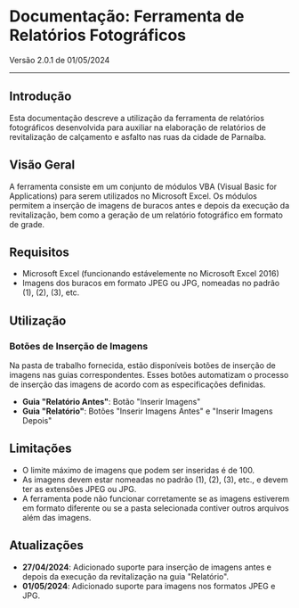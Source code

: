 # Documentação: Ferramenta de Relatórios Fotográficos
Versão 2.0.1 de 01/05/2024

---

## Introdução
Esta documentação descreve a utilização da ferramenta de relatórios fotográficos desenvolvida para auxiliar na elaboração de relatórios de revitalização de calçamento e asfalto nas ruas da cidade de Parnaíba.


## Visão Geral
A ferramenta consiste em um conjunto de módulos VBA (Visual Basic for Applications) para serem utilizados no Microsoft Excel. Os módulos permitem a inserção de imagens de buracos antes e depois da execução da revitalização, bem como a geração de um relatório fotográfico em formato de grade.


## Requisitos
- Microsoft Excel (funcionando estávelemente no Microsoft Excel 2016)
- Imagens dos buracos em formato JPEG ou JPG, nomeadas no padrão (1), (2), (3), etc.


## Utilização
### Botões de Inserção de Imagens
Na pasta de trabalho fornecida, estão disponíveis botões de inserção de imagens nas guias correspondentes. Esses botões automatizam o processo de inserção das imagens de acordo com as especificações definidas.
- **Guia "Relatório Antes"**: Botão "Inserir Imagens"
- **Guia "Relatório"**: Botões "Inserir Imagens Antes" e "Inserir Imagens Depois"


## Limitações
- O limite máximo de imagens que podem ser inseridas é de 100.
- As imagens devem estar nomeadas no padrão (1), (2), (3), etc., e devem ter as extensões JPEG ou JPG.
- A ferramenta pode não funcionar corretamente se as imagens estiverem em formato diferente ou se a pasta selecionada contiver outros arquivos além das imagens.


## Atualizações
- **27/04/2024**: Adicionado suporte para inserção de imagens antes e depois da execução da revitalização na guia "Relatório".
- **01/05/2024**: Adicionado suporte para imagens nos formatos JPEG e JPG.
